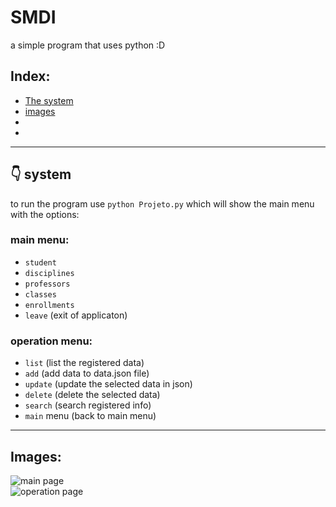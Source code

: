 # **SMDI**
a simple program that uses python :D

## Index:
* [The system](#-system)
* [images](#images)
* 
* 

---

## 👇 system

to run the program use `python Projeto.py` which will show the main menu with the options:

### main menu:
* `student`
* `disciplines`
* `professors`
* `classes`
* `enrollments`
* `leave` (exit of applicaton)

### operation menu:
* `list` (list the registered data)
* `add` (add data to data.json file)
* `update` (update the selected data in json)
* `delete` (delete the selected data)
* `search` (search registered info)
* `main` menu (back to main menu)

---

## Images:
![main page](https://private-user-images.githubusercontent.com/151116114/434003236-ab7e6570-e084-4ed1-83a3-2d98d1925ec3.png?jwt=eyJhbGciOiJIUzI1NiIsInR5cCI6IkpXVCJ9.eyJpc3MiOiJnaXRodWIuY29tIiwiYXVkIjoicmF3LmdpdGh1YnVzZXJjb250ZW50LmNvbSIsImtleSI6ImtleTUiLCJleHAiOjE3NDQ4MzgyMzMsIm5iZiI6MTc0NDgzNzkzMywicGF0aCI6Ii8xNTExMTYxMTQvNDM0MDAzMjM2LWFiN2U2NTcwLWUwODQtNGVkMS04M2EzLTJkOThkMTkyNWVjMy5wbmc_WC1BbXotQWxnb3JpdGhtPUFXUzQtSE1BQy1TSEEyNTYmWC1BbXotQ3JlZGVudGlhbD1BS0lBVkNPRFlMU0E1M1BRSzRaQSUyRjIwMjUwNDE2JTJGdXMtZWFzdC0xJTJGczMlMkZhd3M0X3JlcXVlc3QmWC1BbXotRGF0ZT0yMDI1MDQxNlQyMTEyMTNaJlgtQW16LUV4cGlyZXM9MzAwJlgtQW16LVNpZ25hdHVyZT00NDY3ZGIwYWM1NzM0MTdhZjJmYjJjMzUyMjRjZDg3MWU2Nzc3MTkzYzhjMWZhYzkyZjk4ZDE0MjU2MDAwYjkxJlgtQW16LVNpZ25lZEhlYWRlcnM9aG9zdCJ9.p8iR8EWCD8cTMenU5VmsVwjoTkU9mX2H_TGqEJtilns)  
![operation page](https://private-user-images.githubusercontent.com/151116114/434003253-073c7cdf-305d-4f58-8837-5be8766b2329.png?jwt=eyJhbGciOiJIUzI1NiIsInR5cCI6IkpXVCJ9.eyJpc3MiOiJnaXRodWIuY29tIiwiYXVkIjoicmF3LmdpdGh1YnVzZXJjb250ZW50LmNvbSIsImtleSI6ImtleTUiLCJleHAiOjE3NDQ4MzgyMzMsIm5iZiI6MTc0NDgzNzkzMywicGF0aCI6Ii8xNTExMTYxMTQvNDM0MDAzMjUzLTA3M2M3Y2RmLTMwNWQtNGY1OC04ODM3LTViZTg3NjZiMjMyOS5wbmc_WC1BbXotQWxnb3JpdGhtPUFXUzQtSE1BQy1TSEEyNTYmWC1BbXotQ3JlZGVudGlhbD1BS0lBVkNPRFlMU0E1M1BRSzRaQSUyRjIwMjUwNDE2JTJGdXMtZWFzdC0xJTJGczMlMkZhd3M0X3JlcXVlc3QmWC1BbXotRGF0ZT0yMDI1MDQxNlQyMTEyMTNaJlgtQW16LUV4cGlyZXM9MzAwJlgtQW16LVNpZ25hdHVyZT1hOWExNGE5ZjNjODNjMTQ5OWE1ZTA4YWIwM2FlYTJhYmQ5YTA2YTRiYWM3MjYwMmVkNWRjOTBlMDU1YzY0NDk0JlgtQW16LVNpZ25lZEhlYWRlcnM9aG9zdCJ9.YYxYEZmnmv5t1dtyI3s_OoB24hhI4BhOw2154kYuhrc)
